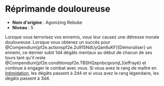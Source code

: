 # Réprimande douloureuse

 * **Nom d'origine** : Agonizing Rebuke
 * **Niveau** : 5


<p><span id="ctl00_MainContent_DetailedOutput">Lorsque vous terrorisez vos ennemis, vous leur causez une détresse morale douloureuse. Lorsque vous obtenez un succès pour @Compendium[pf2e.actionspf2e.2u915NdUyQan6uKF]{Démoraliser} un ennemi, ce dernier subit 1d4 dégâts mentaux au début de chacun de ses tours tant qu'il reste @Compendium[pf2e.conditionspf2e.TBSHQspnbcqxsmjL]{effrayé} et continue à engager le combat avec vous. Si vous avez le rang de maître en <a href="https://2e.aonprd.com/Skills.aspx?ID=7">Intimidation</a>, les dégâts passent à 2d4 et si vous avez le rang légendaire, les dégâts passent à 3d4.&nbsp;</span></p>